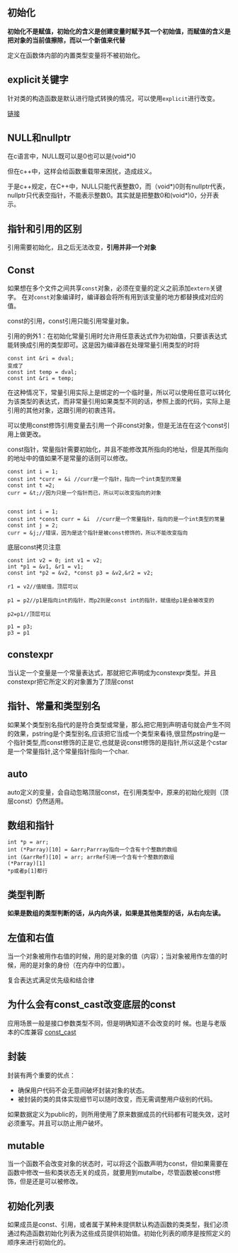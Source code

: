 ## 初始化
**初始化不是赋值，初始化的含义是创建变量时赋予其一个初始值，而赋值的含义是把对象的当前值擦除，而以一个新值来代替**

定义在函数体内部的内置类型变量将不被初始化。

## explicit关键字
针对类的构造函数是默认进行隐式转换的情况，可以使用`explicit`进行改变。

[链接](https://blog.csdn.net/guoyunfei123/article/details/89003369)

## NULL和nullptr
在c语言中，NULL既可以是0也可以是(void*)0

但在c++中，这样会给函数重载带来困扰，造成歧义。

于是c++规定，在C++中，NULL只能代表整数0，而（void*)0则有nullptr代表，nullptr只代表空指针，不能表示整数0。其实就是把整数0和(void*)0，分开表示。

## 指针和引用的区别
引用需要初始化，且之后无法改变，**引用并非一个对象**

## Const
如果想在多个文件之间共享`const`对象，必须在变量的定义之前添加`extern`关键字。
在对`const`对象编译时，编译器会将所有用到该变量的地方都替换成对应的值。

const的引用，const引用只能引用常量对象。

引用的例外1：在初始化常量引用时允许用任意表达式作为初始值，只要该表达式能转换成引用的类型即可。这是因为编译器在处理常量引用类型的时将
```
const int &ri = dval;
变成了
const int temp = dval;
const int &ri = temp;
```
在这种情况下，常量引用实际上是绑定的一个临时量，所以可以使用任意可以转化为该类型的表达式，而非常量引用如果类型不同的话，参照上面的代码，实际上是引用的其他对象，这跟引用的初衷违背。

可以使用const修饰引用变量去引用一个非const对象，但是无法在在这个const引用上做更改。

const指针，常量指针需要初始化，并且不能修改其所指向的地址，但是其所指向的地址中的值如果不是常量的话则可以修改。
```
const int i = 1;
const int *curr = &i //curr是一个指针，指向一个int类型的常量
const int t =2;
curr = &t;//因为只是一个指针而已，所以可以改变指向的对象


const int i = 1;
const int *const curr = &i  //curr是一个常量指针，指向的是一个int类型的常量
const int j = 2;
curr = &j;//错误，因为是这个指针是被const修饰的，所以不能改变指向

```

底层const拷贝注意
```
const int v2 = 0; int v1 = v2;
int *p1 = &v1, &r1 = v1;
const int *p2 = &v2, *const p3 = &v2,&r2 = v2;

r1 = v2//值赋值，顶层可以

p1 = p2//p1是指向int的指针，而p2则是const int的指针，赋值给p1是会被改变的

p2=p1//顶层可以

p1 = p3;
p3 = p1
```

## constexpr
当认定一个变量是一个常量表达式，那就把它声明成为constexpr类型。并且constexpr把它所定义的对象置为了顶层const

## 指针、常量和类型别名
如果某个类型别名指代的是符合类型或常量，那么把它用到声明语句就会产生不同的效果，pstring是个类型别名,应该把它当成一个类型来看待,很显然pstring是一个指针类型,而const修饰的正是它,也就是说const修饰的是指针,所以这是个cstar是一个常量指针,这个常量指针指向一个char.

## auto
auto定义的变量，会自动忽略顶层const，在引用类型中，原来的初始化规则（顶层const）仍然适用。

## 数组和指针
```
int *p = arr;
int (*Parray)[10] = &arr;Parrray指向一个含有十个整数的数组
int (&arrRef)[10] = arr; arrRef引用一个含有十个整数的数组
(*Parray)[1]
*p或者p[1]都行
```

## 类型判断
**如果是数组的类型判断的话，从内向外读，如果是其他类型的话，从右向左读。**

## 左值和右值
当一个对象被用作右值的时候，用的是对象的值（内容）；当对象被用作左值的时候，用的是对象的身份（在内存中的位置）。

复合表达式满足优先级和结合律

## 为什么会有const_cast改变底层的const
应用场景一般是接口参数类型不同，但是明确知道不会改变的时
候。也是与老版本的C库兼容
[const_cast](https://www.zhihu.com/question/19772701/answer/20426924)

## 封装
封装有两个重要的优点：
- 确保用户代码不会无意间破坏封装对象的状态。
- 被封装的类的具体实现细节可以随时改变，而无需调整用户级别的代码。

如果数据定义为public的，则所用使用了原来数据成员的代码都有可能失效，这时必须重写。并且可以防止用户破坏。

## mutable
当一个函数不会改变对象的状态时，可以将这个函数声明为const，但如果需要在函数中修改一些和类状态无关的成员，就要用到mutalbe，尽管函数被const修饰，但是还是可以被修改。

## 初始化列表
如果成员是const、引用，或者属于某种未提供默认构造函数的类类型，我们必须通过构造函数初始化列表为这些成员提供初始值。初始化列表的顺序是按照定义的顺序来进行初始化的。
